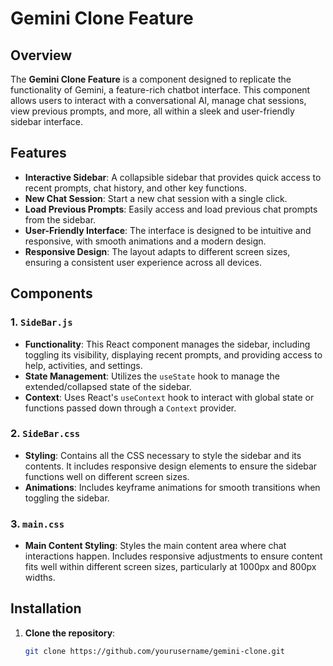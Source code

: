 # Gemini Clone Feature

## Overview

The **Gemini Clone Feature** is a component designed to replicate the functionality of Gemini, a feature-rich chatbot interface. This component allows users to interact with a conversational AI, manage chat sessions, view previous prompts, and more, all within a sleek and user-friendly sidebar interface.

## Features

- **Interactive Sidebar**: A collapsible sidebar that provides quick access to recent prompts, chat history, and other key functions.
- **New Chat Session**: Start a new chat session with a single click.
- **Load Previous Prompts**: Easily access and load previous chat prompts from the sidebar.
- **User-Friendly Interface**: The interface is designed to be intuitive and responsive, with smooth animations and a modern design.
- **Responsive Design**: The layout adapts to different screen sizes, ensuring a consistent user experience across all devices.

## Components

### 1. `SideBar.js`
- **Functionality**: This React component manages the sidebar, including toggling its visibility, displaying recent prompts, and providing access to help, activities, and settings.
- **State Management**: Utilizes the `useState` hook to manage the extended/collapsed state of the sidebar.
- **Context**: Uses React's `useContext` hook to interact with global state or functions passed down through a `Context` provider.

### 2. `SideBar.css`
- **Styling**: Contains all the CSS necessary to style the sidebar and its contents. It includes responsive design elements to ensure the sidebar functions well on different screen sizes.
- **Animations**: Includes keyframe animations for smooth transitions when toggling the sidebar.

### 3. `main.css`
- **Main Content Styling**: Styles the main content area where chat interactions happen. Includes responsive adjustments to ensure content fits well within different screen sizes, particularly at 1000px and 800px widths.

## Installation

1. **Clone the repository**:
   ```bash
   git clone https://github.com/yourusername/gemini-clone.git
